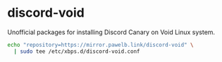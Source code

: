 # discord-void
Unofficial packages for installing Discord Canary on Void Linux system.

```sh
echo "repository=https://mirror.pawelb.link/discord-void" \
  | sudo tee /etc/xbps.d/discord-void.conf
```
